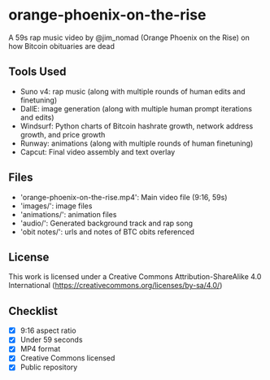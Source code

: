 # orange-phoenix-on-the-rise
A 59s rap music video by @jim_nomad (Orange Phoenix on the Rise) on how Bitcoin obituaries are dead

## Tools Used
- Suno v4: rap music (along with multiple rounds of human edits and finetuning)
- DallE: image generation (along with multiple human prompt iterations and edits)
- Windsurf: Python charts of Bitcoin hashrate growth, network address growth, and price growth
- Runway: animations (along with multiple rounds of human finetuning)
- Capcut: Final video assembly and text overlay

## Files
- 'orange-phoenix-on-the-rise.mp4': Main video file (9:16, 59s)
- 'images/': image files
- 'animations/': animation files
- 'audio/': Generated background track and rap song
- 'obit notes/': urls and notes of BTC obits referenced

## License
This work is licensed under a Creative Commons Attribution-ShareAlike 4.0 International (https://creativecommons.org/licenses/by-sa/4.0/) 

## Checklist
- [x] 9:16 aspect ratio
- [x] Under 59 seconds
- [x] MP4 format
- [x] Creative Commons licensed
- [x] Public repository
